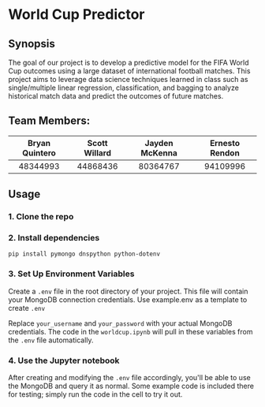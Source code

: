 # World Cup Predictor

## Synopsis
The goal of our project is to develop a predictive model for the FIFA World Cup outcomes using a large dataset of international football matches. This project aims to leverage data science techniques learned in class such as single/multiple linear regression, classification, and bagging to analyze historical match data and predict the outcomes of future matches.

## Team Members: 
| Bryan Quintero | Scott Willard | Jayden McKenna | Ernesto Rendon |
| :------------: | :-----------: | :------------: | :------------: |
|    48344993    |    44868436   |    80364767    |    94109996    |

## Usage

### 1. Clone the repo

### 2. Install dependencies
`pip install pymongo dnspython python-dotenv`

### 3. Set Up Environment Variables
Create a `.env` file in the root directory of your project. This file will contain your MongoDB connection credentials. Use example.env as a template to create `.env`

Replace `your_username` and `your_password` with your actual MongoDB credentials. The code in the `worldcup.ipynb` will pull in these variables from the `.env` file automatically.

### 4. Use the Jupyter notebook
After creating and modifying the `.env` file accordingly, you'll be able to use the MongoDB and query it as normal. Some example code is included there for testing; simply run the code in the cell to try it out.




